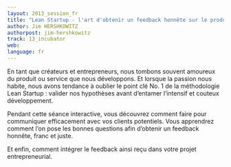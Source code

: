 ```yaml
---
layout: 2013_session_fr
title: "Lean Startup - l'art d'obtenir un feedback honnête sur le produit que vous allez vendre"
author: Jim HERSHKOWITZ
authorpost: jim-hershkowitz
track: 13_incubator
web: 
language: fr
---
```


En tant que créateurs et entrepreneurs, nous tombons souvent amoureux du produit ou service que nous développons. Et lorsque la passion nous habite, nous avons tendance à oublier le point clé No. 1 de la méthodologie Lean Startup : valider nos hypothèses avant d’entamer l’intensif et couteux développement.

Pendant cette séance interactive, vous découvrez comment faire pour communiquer efficacement avec vos clients potentiels. Vous apprendrez comment l’on pose les bonnes questions afin d’obtenir un feedback honnête, franc et juste.

Et enfin, comment intégrer le feedback ainsi reçu dans votre projet entrepreneurial.